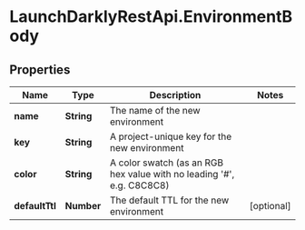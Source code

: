 # LaunchDarklyRestApi.EnvironmentBody

## Properties
Name | Type | Description | Notes
------------ | ------------- | ------------- | -------------
**name** | **String** | The name of the new environment | 
**key** | **String** | A project-unique key for the new environment | 
**color** | **String** | A color swatch (as an RGB hex value with no leading &#39;#&#39;, e.g. C8C8C8) | 
**defaultTtl** | **Number** | The default TTL for the new environment | [optional] 


